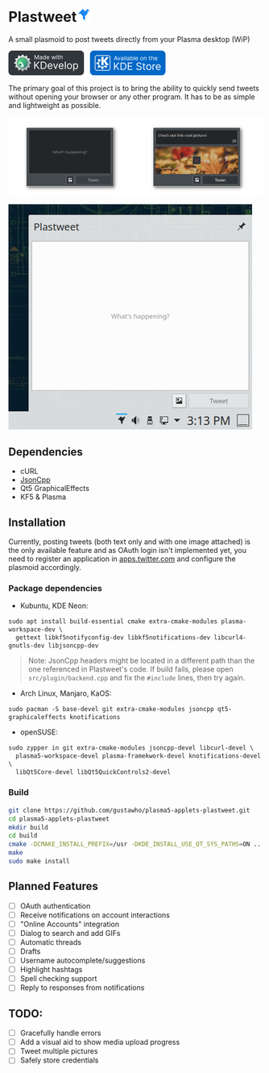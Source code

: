 # Plastweet<img src="img/plastweet.svg" style="height: 1em; width: 1em;">
A small plasmoid to post tweets directly from your Plasma desktop (WiP)

<a href="https://www.kdevelop.org/" target="_blank"><img src="img/made-with-kdevelop.png" width="150"></a>
<a href="https://store.kde.org/p/1407433/" target="_blank"><img src="img/kde-store.png" width="150" style="padding-left:0.5rem;"></a>

The primary goal of this project is to bring the ability to quickly send tweets without opening your browser or any other program. It has to be as simple and lightweight as possible.

![Screenshot](./img/preview01.png)

![Plastweet in openSUSE](./img/preview02.png)

## Dependencies
* cURL
* [JsonCpp](https://github.com/open-source-parsers/jsoncpp)
* Qt5 GraphicalEffects
* KF5 & Plasma

## Installation
Currently, posting tweets (both text only and with one image attached) is the only available feature and as OAuth login isn't implemented yet, you need to register an application in [apps.twitter.com](https://apps.twitter.com) and configure the plasmoid accordingly.

### Package dependencies

* Kubuntu, KDE Neon:
```
sudo apt install build-essential cmake extra-cmake-modules plasma-workspace-dev \
  gettext libkf5notifyconfig-dev libkf5notifications-dev libcurl4-gnutls-dev libjsoncpp-dev
```
> Note: JsonCpp headers might be located in a different path than the one referenced in Plastweet's code. If build fails, please open `src/plugin/backend.cpp` and fix the `#include` lines, then try again.

* Arch Linux, Manjaro, KaOS:
```
sudo pacman -S base-devel git extra-cmake-modules jsoncpp qt5-graphicaleffects knotifications
```

* openSUSE:
```
sudo zypper in git extra-cmake-modules jsoncpp-devel libcurl-devel \
  plasma5-workspace-devel plasma-framekwork-devel knotifications-devel \
  libQt5Core-devel libQt5QuickControls2-devel
```

### Build
```bash
git clone https://github.com/gustawho/plasma5-applets-plastweet.git
cd plasma5-applets-plastweet
mkdir build
cd build
cmake -DCMAKE_INSTALL_PREFIX=/usr -DKDE_INSTALL_USE_QT_SYS_PATHS=ON ..
make
sudo make install
```

## Planned Features
- [ ] OAuth authentication
- [ ] Receive notifications on account interactions
- [ ] "Online Accounts" integration
- [ ] Dialog to search and add GIFs
- [ ] Automatic threads
- [ ] Drafts
- [ ] Username autocomplete/suggestions
- [ ] Highlight hashtags
- [ ] Spell checking support
- [ ] Reply to responses from notifications

## TODO:
- [ ] Gracefully handle errors
- [ ] Add a visual aid to show media upload progress
- [ ] Tweet multiple pictures
- [ ] Safely store credentials

